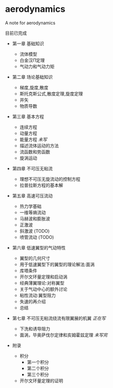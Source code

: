 # aerodynamics
A note for aerodynamics

目前已完成
- 第一章    基础知识
    - 流体模型
    - 白金汉$\Pi$定理
    - 气动力和气动力矩
- 第二章    场论基础知识
    - 梯度,旋度,散度
    - 斯托克斯公式,散度定理,旋度定理
    - 并矢
    - 物质导数
- 第三章    基本方程
    - 连续方程
    - 动量方程
    - 能量方程  *未写* 
    - 描述流体运动的方法
    - 流函数和势函数
    - 旋涡运动
- 第四章    不可压无粘流
    - 理想不可压无旋流动的控制方程
    - 拉普拉斯方程的基本解
- 第五章    高速可压流动
    - 热力学基础
    - 一维等熵流动
    - 马赫波和膨胀波
    - 正激波
    - 斜激波 (TODO)
    - 喷管流动 (TODO)
- 第六章    低速翼型的气动特性
    - 翼型的几何尺寸
    - 用于低速翼型下的翼型的理论解法:面涡
    - 库塔条件
    - 开尔文环量定理和启动涡
    - 经典薄翼理论:对称翼型
    - 关于气动中心的额外讨论
    - 粘性流动:翼型阻力
    - 失速的再介绍
    - 总结
- 第七章    不可压无粘流绕流有限翼展的机翼      *正在写*
    - 下洗和诱导阻力
    - 面涡，毕奥萨伐尔定律和亥姆霍兹定理        *未写完*

- 附录
    - 积分
        - 第一个积分
        - 第二个积分
        - 第三个积分
    - 开尔文环量定理的证明

